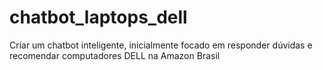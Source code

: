 # chatbot_laptops_dell
Criar um chatbot inteligente, inicialmente focado em responder dúvidas e recomendar computadores DELL na Amazon Brasil
